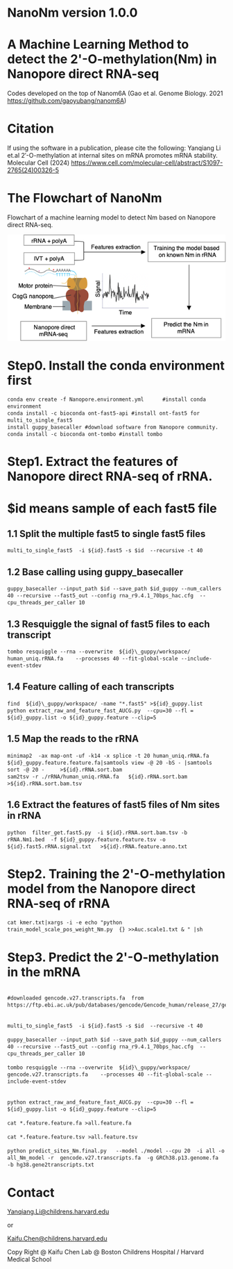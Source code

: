 # NanoNm version 1.0.0

# A Machine Learning Method to detect the 2'-O-methylation(Nm) in Nanopore direct RNA-seq
Codes developed on the top of  Nanom6A (Gao et al. Genome Biology. 2021 https://github.com/gaoyubang/nanom6A)
# Citation
If using the software in a publication, please cite the following:
Yanqiang Li et.al 2′-O-methylation at internal sites on mRNA promotes mRNA stability. Molecular Cell (2024)
https://www.cell.com/molecular-cell/abstract/S1097-2765(24)00326-5

# The Flowchart of NanoNm
<p>Flowchart of a machine learning model to detect Nm based on Nanopore direct RNA-seq.</p>
<img src='./Picture1.png' style='margin-left: auto; margin-right: auto;display: block;'></img>

# Step0. Install the conda environment first
```
conda env create -f Nanopore.environment.yml      #install conda environment
conda install -c bioconda ont-fast5-api #install ont-fast5 for multi_to_single_fast5
install guppy_basecaller #download software from Nanopore community.
conda install -c bioconda ont-tombo #install tombo 
```
# Step1. Extract the features of Nanopore direct RNA-seq of rRNA.
# $id means sample of each fast5 file
## 1.1 Split the multiple fast5 to single fast5 files
```
multi_to_single_fast5  -i ${id}.fast5 -s $id  --recursive -t 40
```
## 1.2 Base calling using guppy_basecaller
```
guppy_basecaller --input_path $id --save_path $id_guppy --num_callers 40 --recursive --fast5_out --config rna_r9.4.1_70bps_hac.cfg  --cpu_threads_per_caller 10
```
## 1.3 Resquiggle the signal of fast5 files to each transcript
```
tombo resquiggle --rna --overwrite  ${id}\_guppy/workspace/  human_uniq.rRNA.fa    --processes 40 --fit-global-scale --include-event-stdev 
```
## 1.4 Feature calling of each transcripts
```
find  ${id}\_guppy/workspace/ -name "*.fast5" >${id}_guppy.list
python extract_raw_and_feature_fast_AUCG.py  --cpu=30 --fl = ${id}_guppy.list -o ${id}_guppy.feature --clip=5
```
## 1.5 Map the reads to the rRNA
```
minimap2  -ax map-ont -uf -k14 -x splice -t 20 human_uniq.rRNA.fa    ${id}_guppy.feature.feature.fa|samtools view -@ 20 -bS - |samtools sort -@ 20 -     >${id}.rRNA.sort.bam
sam2tsv -r ./rRNA/human_uniq.rRNA.fa   ${id}.rRNA.sort.bam >${id}.rRNA.sort.bam.tsv
```
## 1.6 Extract the features of fast5 files of Nm sites in rRNA
```
python  filter_get.fast5.py  -i ${id}.rRNA.sort.bam.tsv -b rRNA.Nm1.bed  -f ${id}_guppy.feature.feature.tsv -o ${id}.fast5.rRNA.signal.txt   >${id}.rRNA.feature.anno.txt
```
# Step2. Training the 2'-O-methylation model from the Nanopore direct RNA-seq of rRNA
```
cat kmer.txt|xargs -i -e echo "python train_model_scale_pos_weight_Nm.py  {} >>Auc.scale1.txt & " |sh
```
# Step3. Predict the 2'-O-methylation in the mRNA
```

#downloaded gencode.v27.transcripts.fa  from https://ftp.ebi.ac.uk/pub/databases/gencode/Gencode_human/release_27/gencode.v27.transcripts.fa.gz


multi_to_single_fast5  -i ${id}.fast5 -s $id  --recursive -t 40

guppy_basecaller --input_path $id --save_path $id_guppy --num_callers 40 --recursive --fast5_out --config rna_r9.4.1_70bps_hac.cfg  --cpu_threads_per_caller 10

tombo resquiggle --rna --overwrite  ${id}\_guppy/workspace/  gencode.v27.transcripts.fa    --processes 40 --fit-global-scale --include-event-stdev 


python extract_raw_and_feature_fast_AUCG.py  --cpu=30 --fl = ${id}_guppy.list -o ${id}_guppy.feature --clip=5

cat *.feature.feature.fa >all.feature.fa

cat *.feature.feature.tsv >all.feature.tsv 

python predict_sites_Nm.final.py   --model ./model --cpu 20  -i all -o all_Nm_model -r  gencode.v27.transcripts.fa  -g GRCh38.p13.genome.fa  -b hg38.gene2transcripts.txt 

``` 
# Contact
Yanqiang.Li@childrens.harvard.edu

or

Kaifu.Chen@childrens.harvard.edu


Copy Right @ Kaifu Chen Lab @ Boston Childrens Hospital / Harvard Medical School
